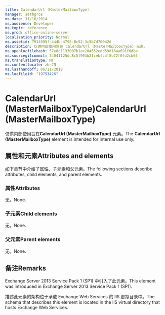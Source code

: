 ```yaml
---
title: CalendarUrl (MasterMailboxType)
manager: sethgros
ms.date: 11/16/2014
ms.audience: Developer
ms.topic: reference
ms.prod: office-online-server
localization_priority: Normal
ms.assetid: 7914995f-444b-4798-8c92-3c5b7d70042d
description: 仅供内部使用旨在 CalendarUrl (MasterMailboxType) 元素。
ms.openlocfilehash: 57e8c1133007b1ee204552edd59d16aa691f6dbe
ms.sourcegitcommit: 34041125dc8c5f993b21cebfc4f8b72f0fd2cb6f
ms.translationtype: MT
ms.contentlocale: zh-CN
ms.lasthandoff: 06/11/2018
ms.locfileid: "19753426"
---
```

# <a name="calendarurl-mastermailboxtype"></a><span data-ttu-id="75d9f-103">CalendarUrl (MasterMailboxType)</span><span class="sxs-lookup"><span data-stu-id="75d9f-103">CalendarUrl (MasterMailboxType)</span></span>

<span data-ttu-id="75d9f-104">仅供内部使用旨在**CalendarUrl (MasterMailboxType)** 元素。</span><span class="sxs-lookup"><span data-stu-id="75d9f-104">The **CalendarUrl (MasterMailboxType)** element is intended for internal use only.</span></span> 

## <a name="attributes-and-elements"></a><span data-ttu-id="75d9f-105">属性和元素</span><span class="sxs-lookup"><span data-stu-id="75d9f-105">Attributes and elements</span></span>

<span data-ttu-id="75d9f-106">如下章节中介绍了属性、子元素和父元素。</span><span class="sxs-lookup"><span data-stu-id="75d9f-106">The following sections describe attributes, child elements, and parent elements.</span></span>
  
### <a name="attributes"></a><span data-ttu-id="75d9f-107">属性</span><span class="sxs-lookup"><span data-stu-id="75d9f-107">Attributes</span></span>

<span data-ttu-id="75d9f-108">无。</span><span class="sxs-lookup"><span data-stu-id="75d9f-108">None.</span></span>
  
### <a name="child-elements"></a><span data-ttu-id="75d9f-109">子元素</span><span class="sxs-lookup"><span data-stu-id="75d9f-109">Child elements</span></span>

<span data-ttu-id="75d9f-110">无。</span><span class="sxs-lookup"><span data-stu-id="75d9f-110">None.</span></span>
  
### <a name="parent-elements"></a><span data-ttu-id="75d9f-111">父元素</span><span class="sxs-lookup"><span data-stu-id="75d9f-111">Parent elements</span></span>

<span data-ttu-id="75d9f-112">无。</span><span class="sxs-lookup"><span data-stu-id="75d9f-112">None.</span></span>
  
## <a name="remarks"></a><span data-ttu-id="75d9f-113">备注</span><span class="sxs-lookup"><span data-stu-id="75d9f-113">Remarks</span></span>

<span data-ttu-id="75d9f-114">Exchange Server 2013 Service Pack 1 (SP1) 中引入了此元素。</span><span class="sxs-lookup"><span data-stu-id="75d9f-114">This element was introduced in Exchange Server 2013 Service Pack 1 (SP1).</span></span>
  
<span data-ttu-id="75d9f-115">描述此元素的架构位于承载 Exchange Web Services 的 IIS 虚拟目录中。</span><span class="sxs-lookup"><span data-stu-id="75d9f-115">The schema that describes this element is located in the IIS virtual directory that hosts Exchange Web Services.</span></span>
  

